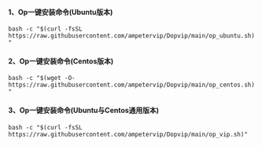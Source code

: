 #### 1、Op一键安装命令(Ubuntu版本)

`bash -c "$(curl -fsSL https://raw.githubusercontent.com/ampetervip/Dopvip/main/op_ubuntu.sh)"`

#### 2、Op一键安装命令(Centos版本)

`bash -c "$(wget -O- https://raw.githubusercontent.com/ampetervip/Dopvip/main/op_centos.sh)"`

#### 3、Op一键安装命令(Ubuntu与Centos通用版本)

`bash -c "$(curl -fsSL https://raw.githubusercontent.com/ampetervip/Dopvip/main/op_vip.sh)"`
